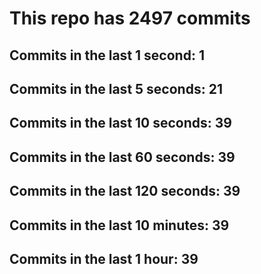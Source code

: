 # This repo has 2497 commits

## Commits in the last 1 second: 1
## Commits in the last 5 seconds: 21
## Commits in the last 10 seconds: 39
## Commits in the last 60 seconds: 39
## Commits in the last 120 seconds: 39
## Commits in the last 10 minutes: 39
## Commits in the last 1 hour: 39
